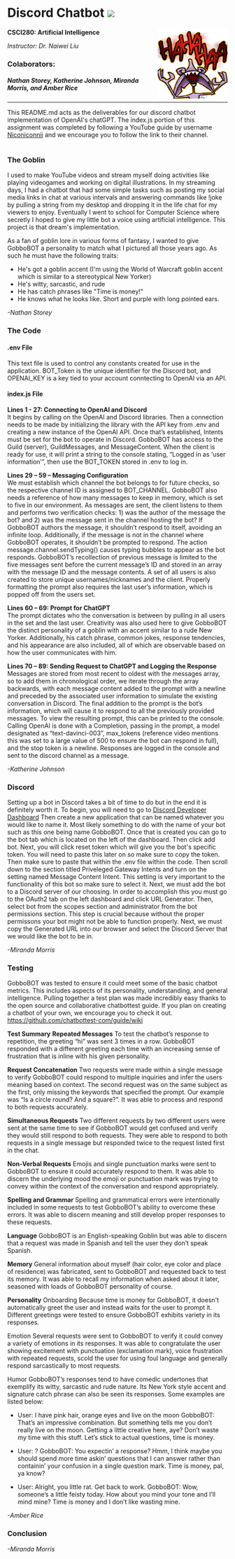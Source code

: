 # Discord Chatbot <img height="20" src="https://pnggrid.com/wp-content/uploads/2021/05/Discord-Logo-Circle-2048x2048.png"/>


**CSCI280: Artificial Intelligence**
<img align="right" height="160" src="https://github.com/storeyware/Discord-Chatbot/blob/main/gobCackle.png?raw=true" alt="image of GobboBOT, a goblin cackling in the air"/>

*Instructor: Dr. Naiwei Liu*

### Colaborators:
##### Nathan Storey, Katherine Johnson, Miranda Morris, and Amber Rice

---

This README.md acts as the deliverables for our discord chatbot implementation of OpenAI's chatGPT. The index.js portion of this assignment was completed by following a YouTube guide by username [Niconiconnii](https://www.youtube.com/watch?v=hkMWVrhGorI) and we encourage you to follow the link to their channel.
#

### The Goblin
I used to make YouTube videos and stream myself doing activities like playing videogames and working on digital illustrations. In my streaming days, I had a chatbot that had some simple tasks such as posting my social media links in chat at various intervals and answering commands like !joke by pulling a string from my desktop and dropping it in the life chat for my viewers to enjoy. Eventually I went to school for Computer Science where secretly I hoped to give my little bot a voice using artificial intelligence. This project is that dream's implementation.

As a fan of goblin lore in various forms of fantasy, I wanted to give GobboBOT a personality to match what I pictured all those years ago. As such he must have the following traits:
- He's got a goblin accent (I'm using the World of Warcraft goblin accent which is similar to a stereotypical New Yorker)
- He's witty, sarcastic, and rude
- He has catch phrases like "Time is money!"
- He knows what he looks like. Short and purple with long pointed ears.

*-Nathan Storey*

### The Code
<!-- start with walking through the guide in the youtube link perhaps? We'll have to talk about openAI and show snippits of the code. Particularly the prompt. -->

#### .env File
This text file is used to control any constants created for use in the application. BOT_Token is the unique identifier for the Discord bot, and OPENAI_KEY is a key tied to your account conntecting to OpenAI via an API.

#### index.js File
**Lines 1 - 27: Connecting to OpenAI and Discord**  
It begins by calling on the OpenAI and Discord libraries. Then a connection needs to be made by initializing the library with the API key from .env and creating a new instance of the OpenAI API. Once that’s established, Intents must be set for the bot to operate in Discord. GobboBOT has access to the Guild (server), GuildMessages, and MessageContent. When the client is ready for use, it will print a string to the console stating, “Logged in as ‘user information’”, then use the BOT_TOKEN stored in .env to log in.

**Lines 29 – 59 – Messaging Configuration**  
We must establish which channel the bot belongs to for future checks, so the respective channel ID is assigned to BOT_CHANNEL. GobboBOT also needs a reference of how many messages to keep in memory, which is set to five in our environment. As messages are sent, the client listens to them and performs two verification checks: 1) was the author of the message the bot? and 2) was the message sent in the channel hosting the bot? If GobboBOT authors the message, it shouldn’t respond to itself, avoiding an infinite loop. Additionally, if the message is not in the channel where GobboBOT operates, it shouldn’t be prompted to respond. The action message.channel.sendTyping() causes typing bubbles to appear as the bot responds. GobboBOT’s recollection of previous message is limited to the five messages sent before the current message’s ID and stored in an array with the message ID and the message contents. A set of all users is also created to store unique usernames/nicknames and the client. Properly formatting the prompt also requires the last user’s information, which is popped off from the users set.

**Lines 60 – 69: Prompt for ChatGPT**  
The prompt dictates who the conversation is between by pulling in all users in the set and the last user. Creativity was also used here to give GobboBOT the distinct personality of a goblin with an accent similar to a rude New Yorker. Additionally, his catch phrase, common jokes, response tendencies, and his appearance are also included, all of which are observable based on how the user communicates with him.

**Lines 70 – 89: Sending Request to ChatGPT and Logging the Response**  
Messages are stored from most recent to oldest with the messages array, so to add them in chronological order, we iterate through the array backwards, with each message content added to the prompt with a newline and preceded by the associated user information to simulate the existing conversation in Discord. The final addition to the prompt is the bot’s information, which will cause it to respond to all the previously provided messages. To view the resulting prompt, this can be printed to the console. Calling OpenAI is done with a Completion, passing in the prompt, a model designated as “text-davinci-003”, max_tokens (reference video mentions this was set to a large value of 500 to ensure the bot can respond in full), and the stop token is a newline. Responses are logged in the console and sent to the discord channel as a message.

*-Katherine Johnson*

### Discord
<!-- A guide on how to set the bot up in discord. --> <!-- For this section, I went from 2:05-3:10 in the video tutorial-->
Setting up a bot in Discord takes a bit of time to do but in the end it is definitely worth it. To begin, you will need to go to [Discord Developer Dashboard](https://discord.com/developers/applications) Then create a new application that can be named whatever you would like to name it. Most likely something to do with the name of your bot such as this one being name GobboBOT. Once that is created you can go to the bot tab which is located on the left of the dashboard. Then click add bot. Next, you will click reset token which will give you the bot's specific token. You will need to paste this later on so make sure to copy the token. Then make sure to paste that within the .env file within the code. Then scroll down to the section titled Priveleged Gateway Intents and turn on the setting named Message Content Intent. This setting is very important to the functionality of this bot so make sure to select it. Next, we must add the bot to a Discord server of our choosing. In order to accomplish this you must go to the OAuth2 tab on the left dashboard and click URL Generator. Then, select bot from the scopes section and administrator from the bot permissions section. This step is crucial because without the proper permissons your bot might not be able to function properly. Next, we must copy the Generated URL into our browser and select the Discord Server that we would like the bot to be in. 

*-Miranda Morris*

### Testing
<!-- examples of testing trials. Feel free to use the screenshots i posted in discord. I had to write out several different versions of the prompt. Ask me questions!-->
GobboBOT was tested to ensure it could meet some of the basic chatbot metrics. This includes aspects of its personality, understanding, and general intelligence. Pulling together a test plan was made incredibly easy thanks to the open source and collaborative chatbottest guide. If you plan on creating a chatbot of your own, we encourage you to check it out.
https://github.com/chatbottest-com/guide/wiki

**Test Summary**
**Repeated Messages** 
To test the chatbot’s response to repetition, the greeting “hi” was sent 3 times in a row. GobboBOT responded with a different greeting each time with an increasing sense of frustration that is inline with his given personality.

**Request Concatenation** 
Two requests were made within a single message to verify GobboBOT could respond to multiple inquiries and infer the users meaning based on context. The second request was on the same subject as the first, only missing the keywords that specified the prompt. Our example was “Is a circle round? And a square?”. It was able to process and respond to both requests accurately.

**Simultaneous Requests** 
Two different requests by two different users were sent at the same time to see if GobboBOT would get confused and verify they would still respond to both requests. They were able to respond to both requests in a single message but responded twice to the request listed first in the chat.

**Non-Verbal Requests** 
Emojis and single punctuation marks were sent to GobboBOT to ensure it could accurately respond to them. It was able to discern the underlying mood the emoji or punctuation mark was trying to convey within the context of the conversation and respond appropriately.

**Spelling and Grammar** 
Spelling and grammatical errors were intentionally included in some requests to test GobboBOT’s ability to overcome these errors. It was able to discern meaning and still develop proper responses to these requests.

**Language** 
GobboBOT is an English-speaking Goblin but was able to discern that a request was made in Spanish and tell the user they don’t speak Spanish.

**Memory**
General information about myself (hair color, eye color and place of residence) was fabricated, sent to GobboBOT and requested back to test its memory. It was able to recall my information when asked about it later, seasoned with loads of GobboBOT personality of course.

**Personality** 
Onboarding
Because time is money for GobboBOT, it doesn’t automatically greet the user and instead waits for the user to prompt it. Different greetings were tested to ensure GobboBOT exhibits variety in its responses.

Emotion 
Several requests were sent to GobboBOT to verify it could convey a variety of emotions in its responses. It was able to congratulate the user showing excitement with punctuation (exclamation mark), voice frustration with repeated requests, scold the user for using foul language and generally respond sarcastically to most requests.

Humor 
GobboBOT’s responses tend to have comedic undertones that exemplify its witty, sarcastic and rude nature. Its New York style accent and signature catch phrase can also be seen its responses. Some examples are listed below:

- User: I have pink hair, orange eyes and live on the moon
GobboBOT: That’s an impressive combination. But something tells me you don’t really live on the moon. Getting a little creative here, aye? Don’t waste my time with this stuff. Let’s stick to actual questions, time is money.

- User: ?
GobboBOT: You expectin’ a response? Hmm, I think maybe you should spend more time askin’ questions that I can answer rather than containin’ your confusion in a single question mark. Time is money, pal, ya know?

- User: Alright, you little rat. Get back to work.
GobboBOT: Wow, someone’s a little feisty today. How about you mind your tone and I’ll mind mine? Time is money and I don’t like wasting mine.

*-Amber Rice*

### Conclusion
<!--A conclusion that goes over the basics from each section-->

*-Miranda Morris*
